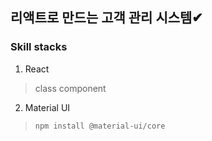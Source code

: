 ## 리액트로 만드는 고객 관리 시스템✔
### Skill stacks
1. React
> class component

2. Material UI
> `npm install @material-ui/core`


